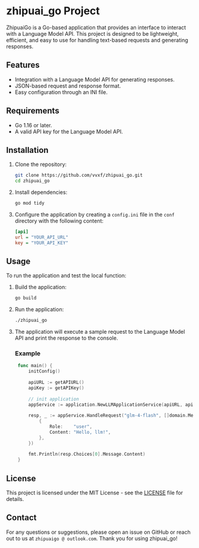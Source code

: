 # zhipuai_go Project
ZhipuaiGo is a Go-based application that provides an interface to interact with a Language Model API. This project is designed to be lightweight, efficient, and easy to use for handling text-based requests and generating responses.
## Features
- Integration with a Language Model API for generating responses.
- JSON-based request and response format.
- Easy configuration through an INI file.
## Requirements
- Go 1.16 or later.
- A valid API key for the Language Model API.
## Installation
1. Clone the repository:
    ```sh
    git clone https://github.com/vvxf/zhipuai_go.git
    cd zhipuai_go
    ```
2. Install dependencies:
    ```sh
    go mod tidy
    ```
3. Configure the application by creating a `config.ini` file in the `conf` directory with the following content:
    ```ini
    [api]
    url = "YOUR_API_URL"
    key = "YOUR_API_KEY"
    ```
## Usage
To run the application and test the local function:
1. Build the application:
    ```sh
    go build
    ```
2. Run the application:
    ```sh
    ./zhipuai_go
    ```
3. The application will execute a sample request to the Language Model API and print the response to the console.
   ### Example
   ```go
    func main() {
        initConfig()
        
        apiURL := getAPIURL()
        apiKey := getAPIKey()
        
        // init application
        appService := application.NewLLMApplicationService(apiURL, apiKey)
        
        resp, _ := appService.HandleRequest("glm-4-flash", []domain.Message{
            {
                Role:    "user",
                Content: "Hello, llm!",
            },
        })
        
        fmt.Println(resp.Choices[0].Message.Content)
    }
    ```

## License
This project is licensed under the MIT License - see the [LICENSE](LICENSE) file for details.
## Contact
For any questions or suggestions, please open an issue on GitHub or reach out to us at `zhipuaigo @ outlook.com`.
Thank you for using zhipuai_go!
